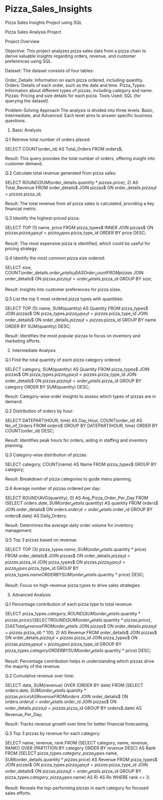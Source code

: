 # Pizza_Sales_Insights
Pizza Sales Insights Project using SQL


Pizza Sales Analysis Project

Project Overview

Objective: This project analyzes pizza sales data from a pizza chain to derive valuable insights regarding orders, revenue, and customer preferences using SQL.

Dataset: The dataset consists of four tables:

Order_Details: Information on each pizza ordered, including quantity.
Orders: Details of each order, such as the date and time.
Pizza_Types: Information about different types of pizzas, including category and name.
Pizzas: Pricing and size details for each pizza.
Tools Used: SQL (for querying the dataset).

Problem-Solving Approach
The analysis is divided into three levels: Basic, Intermediate, and Advanced. Each level aims to answer specific business questions.

1. Basic Analysis

Q.1 Retrieve total number of orders placed:

SELECT COUNT(order_id) AS Total_Orders FROM orders$;

Result: This query provides the total number of orders, offering insight into customer demand.

Q.2 Calculate total revenue generated from pizza sales:

SELECT ROUND(SUM(order_details$.quantity * pizzas$.price), 2) AS Total_Revenue 
FROM order_details$ 
JOIN pizzas$ ON order_details$.pizza_id = pizzas$.pizza_id;

Result: The total revenue from all pizza sales is calculated, providing a key financial metric.

Q.3 Identify the highest-priced pizza:

SELECT TOP (1) name, price 
FROM pizza_types$ 
INNER JOIN pizzas$ ON pizzas$.pizza_type_id = pizza_types$.pizza_type_id 
ORDER BY price DESC;

Result: The most expensive pizza is identified, which could be useful for pricing strategy.

Q.4 Identify the most common pizza size ordered:

SELECT size, COUNT(order_details$.order_details_id) AS Order_Count 
FROM pizzas$ 
JOIN order_details$ ON pizzas$.pizza_id = order_details$.pizza_id 
GROUP BY size;

Result: Insights into customer preferences for pizza sizes.

Q.5 List the top 5 most ordered pizza types with quantities:

SELECT TOP (5) name, SUM(quantity) AS Quantity 
FROM pizza_types$ 
JOIN pizzas$ ON pizza_types$.pizza_type_id = pizzas$.pizza_type_id 
JOIN order_details$ ON order_details$.pizza_id = pizzas$.pizza_id 
GROUP BY name 
ORDER BY SUM(quantity) DESC;

Result: Identifies the most popular pizzas to focus on inventory and marketing efforts.

2. Intermediate Analysis

Q.1 Find the total quantity of each pizza category ordered:

SELECT category, SUM(quantity) AS Quantity 
FROM pizza_types$ 
JOIN pizzas$ ON pizza_types$.pizza_type_id = pizzas$.pizza_type_id 
JOIN order_details$ ON pizzas$.pizza_id = order_details$.pizza_id 
GROUP BY category 
ORDER BY SUM(quantity) DESC;

Result: Category-wise order insights to assess which types of pizzas are in demand.

Q.2 Distribution of orders by hour:

SELECT DATEPART(HOUR, time) AS Day_Hour, COUNT(order_id) AS No_of_Orders 
FROM orders$ 
GROUP BY DATEPART(HOUR, time) 
ORDER BY COUNT(order_id) DESC;

Result: Identifies peak hours for orders, aiding in staffing and inventory planning.

Q.3 Category-wise distribution of pizzas:

SELECT category, COUNT(name) AS Name 
FROM pizza_types$ 
GROUP BY category;

Result: Breakdown of pizza categories to guide menu planning.

Q.4 Average number of pizzas ordered per day:

SELECT ROUND(AVG(quantity), 0) AS Avg_Pizza_Order_Per_Day 
FROM (SELECT orders$.date, SUM(order_details$.quantity) AS quantity 
      FROM orders$ 
      JOIN order_details$ ON orders$.order_id = order_details$.order_id 
      GROUP BY orders$.date) AS Daily_Orders;

Result: Determines the average daily order volume for inventory management.

Q.5 Top 3 pizzas based on revenue:

SELECT TOP (3) pizza_types$.name, SUM(order_details$.quantity * price) 
FROM order_details$ 
JOIN pizzas$ ON order_details$.pizza_id = pizzas$.pizza_id 
JOIN pizza_types$ ON pizzas$.pizza_type_id = pizza_types$.pizza_type_id 
GROUP BY pizza_types$.name 
ORDER BY SUM(order_details$.quantity * price) DESC;

Result: Focus on high-revenue pizza types to drive sales strategies.

3. Advanced Analysis

Q.1 Percentage contribution of each pizza type to total revenue:

SELECT pizza_types$.category, ROUND(SUM(order_details$.quantity * pizzas$.price) / 
(SELECT ROUND(SUM(order_details$.quantity * pizzas$.price), 2) AS Total_Revenue 
FROM order_details$ 
JOIN pizzas$ ON order_details$.pizza_id = pizzas$.pizza_id) * 100, 2) AS Revenue
FROM order_details$ 
JOIN pizzas$ ON order_details$.pizza_id = pizzas$.pizza_id 
JOIN pizza_types$ ON pizzas$.pizza_type_id = pizza_types$.pizza_type_id 
GROUP BY pizza_types$.category 
ORDER BY SUM(order_details$.quantity * price) DESC;

Result: Percentage contribution helps in understanding which pizzas drive the majority of the revenue.

Q.2 Cumulative revenue over time:

SELECT date, SUM(revenue) OVER (ORDER BY date) 
FROM (SELECT orders$.date, SUM(order_details$.quantity * pizzas$.price) AS Revenue 
      FROM orders$ 
      JOIN order_details$ ON orders$.order_id = order_details$.order_id 
      JOIN pizzas$ ON order_details$.pizza_id = pizzas$.pizza_id 
      GROUP BY orders$.date) AS Revenue_Per_Day;

Result: Tracks revenue growth over time for better financial forecasting.

Q.3 Top 3 pizzas by revenue for each category:

SELECT name, revenue, rank 
FROM (SELECT category, name, revenue, RANK() OVER (PARTITION BY category ORDER BY revenue DESC) AS Rank 
      FROM (SELECT pizza_types$.category, pizza_types$.name, SUM(order_details$.quantity * pizzas$.price) AS Revenue 
            FROM pizza_types$ 
            JOIN pizzas$ ON pizza_types$.pizza_type_id = pizzas$.pizza_type_id 
            JOIN order_details$ ON pizzas$.pizza_id = order_details$.pizza_id 
            GROUP BY pizza_types$.category, pizza_types$.name) AS R) AS Rn 
WHERE rank <= 3;

Result: Reveals the top-performing pizzas in each category for focused sales efforts.
